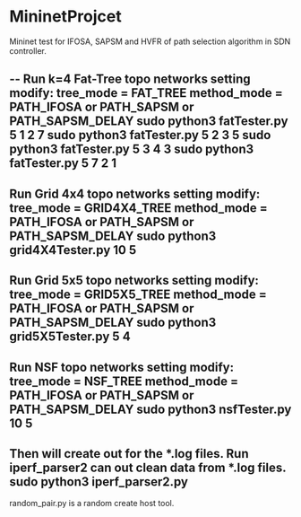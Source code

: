 # MininetProjcet

Mininet test for IFOSA, SAPSM and HVFR of path selection algorithm in SDN controller.

--
Run k=4 Fat-Tree topo networks
setting modify:
	tree_mode = FAT_TREE
	method_mode = PATH_IFOSA or PATH_SAPSM or PATH_SAPSM_DELAY
sudo python3 fatTester.py 5 1 2 7
sudo python3 fatTester.py 5 2 3 5
sudo python3 fatTester.py 5 3 4 3
sudo python3 fatTester.py 5 7 2 1
--
Run Grid 4x4 topo networks
setting modify:
	tree_mode = GRID4X4_TREE
	method_mode = PATH_IFOSA or PATH_SAPSM or PATH_SAPSM_DELAY
sudo python3 grid4X4Tester.py 10 5
--
Run Grid 5x5 topo networks
setting modify:
	tree_mode = GRID5X5_TREE
	method_mode = PATH_IFOSA or PATH_SAPSM or PATH_SAPSM_DELAY
sudo python3 grid5X5Tester.py 5 4
--
Run NSF topo networks
setting modify:
	tree_mode = NSF_TREE
	method_mode = PATH_IFOSA or PATH_SAPSM or PATH_SAPSM_DELAY
sudo python3 nsfTester.py 10 5
--
Then will create out for the *.log files.
Run iperf_parser2 can out clean data from *.log files.
sudo python3 iperf_parser2.py
--
random_pair.py is a random create host tool.